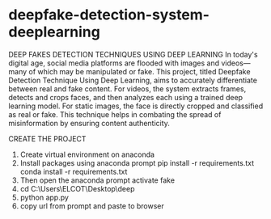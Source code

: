 # deepfake-detection-system-deeplearning
DEEP FAKES DETECTION TECHNIQUES USING DEEP LEARNING
In today's digital age, social media platforms are flooded with images and videos—many of which may be manipulated or fake. This project, titled Deepfake Detection Technique Using Deep Learning, aims to accurately differentiate between real and fake content. For videos, the system extracts frames, detects and crops faces, and then analyzes each using a trained deep learning model. For static images, the face is directly cropped and classified as real or fake. This technique helps in combating the spread of misinformation by ensuring content authenticity.

CREATE THE  PROJECT

1.	Create virtual environment on  anaconda 
2.	Install packages using anaconda  prompt
pip install -r requirements.txt
conda install -r requirements.txt 
3.	Then open the anaconda prompt 
activate fake
4.	cd  C:\Users\ELCOT\Desktop\deep
5.	python app.py
6.	copy url from prompt and paste to browser

